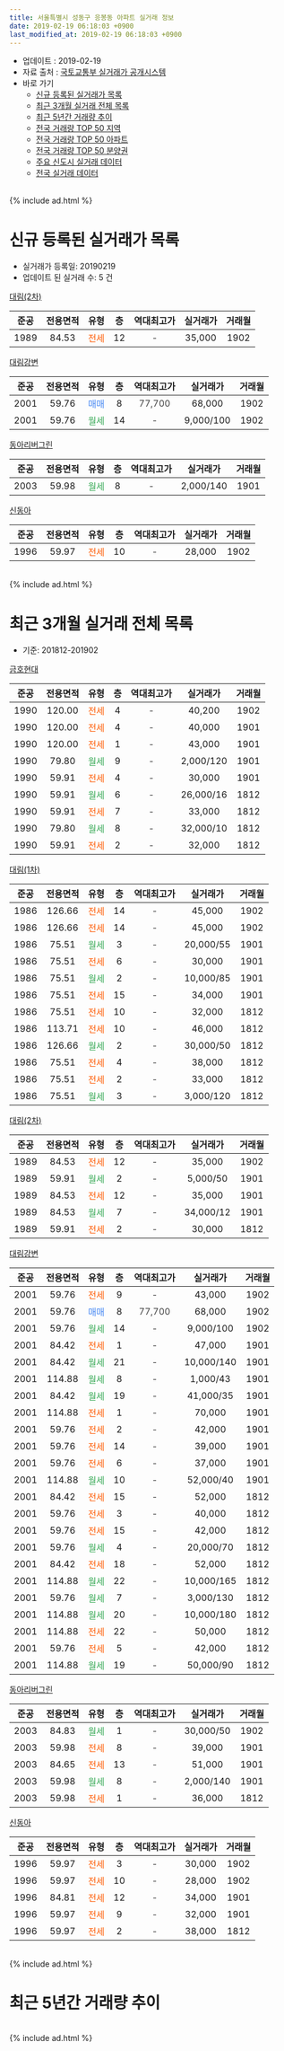 ```yaml
---
title: 서울특별시 성동구 응봉동 아파트 실거래 정보
date: 2019-02-19 06:18:03 +0900
last_modified_at: 2019-02-19 06:18:03 +0900
---
```


* 업데이트 : 2019-02-19
* 자료 출처 : [국토교통부 실거래가 공개시스템](http://rt.molit.go.kr)
* 바로 가기
    * [신규 등록된 실거래가 목록](#신규-등록된-실거래가-목록)
    * [최근 3개월 실거래 전체 목록](#최근-3개월-실거래-전체-목록)
    * [최근 5년간 거래량 추이](#최근-5년간-거래량-추이)
    * [전국 거래량 TOP 50 지역](https://inasie.github.io/apt-trade-info/최근-3개월-전국에서-가장-거래가-많이-발생한-지역)
    * [전국 거래량 TOP 50 아파트](https://inasie.github.io/apt-trade-info/최근-3개월-전국에서-가장-거래가-많이-발생한-아파트)
    * [전국 거래량 TOP 50 분양권](https://inasie.github.io/apt-trade-info/최근-3개월-전국에서-가장-거래가-많이-발생한-분양권)
    * [주요 신도시 실거래 데이터](https://inasie.github.io/apt-trade-info/주요-신도시)
    * [전국 실거래 데이터](https://inasie.github.io/apt-trade-info/전국)
<br>
{% include ad.html %}
<br>

# 신규 등록된 실거래가 목록
* 실거래가 등록일: 20190219
* 업데이트 된 실거래 수: 5 건


[대림(2차)](https://search.naver.com/search.naver?query=%EC%84%9C%EC%9A%B8%ED%8A%B9%EB%B3%84%EC%8B%9C+%EC%84%B1%EB%8F%99%EA%B5%AC+%EC%9D%91%EB%B4%89%EB%8F%99+%EB%8C%80%EB%A6%BC%282%EC%B0%A8%29)

|준공|전용면적|유형|층|역대최고가|실거래가|거래월|
|:---:|:---:|:---:|:---:|:---:|:---:|:---:|
|1989|84.53|<span style="color:#ff5a00">전세</span>|12|<span style="color:#444444">-</span>|35,000|1902|

[대림강변](https://search.naver.com/search.naver?query=%EC%84%9C%EC%9A%B8%ED%8A%B9%EB%B3%84%EC%8B%9C+%EC%84%B1%EB%8F%99%EA%B5%AC+%EC%9D%91%EB%B4%89%EB%8F%99+%EB%8C%80%EB%A6%BC%EA%B0%95%EB%B3%80)

|준공|전용면적|유형|층|역대최고가|실거래가|거래월|
|:---:|:---:|:---:|:---:|:---:|:---:|:---:|
|2001|59.76|<span style="color:#4285f3">매매</span>|8|<span style="color:#444444">77,700</span>|68,000|1902|
|2001|59.76|<span style="color:#34a853">월세</span>|14|<span style="color:#444444">-</span>|9,000/100|1902|

[동아리버그린](https://search.naver.com/search.naver?query=%EC%84%9C%EC%9A%B8%ED%8A%B9%EB%B3%84%EC%8B%9C+%EC%84%B1%EB%8F%99%EA%B5%AC+%EC%9D%91%EB%B4%89%EB%8F%99+%EB%8F%99%EC%95%84%EB%A6%AC%EB%B2%84%EA%B7%B8%EB%A6%B0)

|준공|전용면적|유형|층|역대최고가|실거래가|거래월|
|:---:|:---:|:---:|:---:|:---:|:---:|:---:|
|2003|59.98|<span style="color:#34a853">월세</span>|8|<span style="color:#444444">-</span>|2,000/140|1901|

[신동아](https://search.naver.com/search.naver?query=%EC%84%9C%EC%9A%B8%ED%8A%B9%EB%B3%84%EC%8B%9C+%EC%84%B1%EB%8F%99%EA%B5%AC+%EC%9D%91%EB%B4%89%EB%8F%99+%EC%8B%A0%EB%8F%99%EC%95%84)

|준공|전용면적|유형|층|역대최고가|실거래가|거래월|
|:---:|:---:|:---:|:---:|:---:|:---:|:---:|
|1996|59.97|<span style="color:#ff5a00">전세</span>|10|<span style="color:#444444">-</span>|28,000|1902|


<br>
{% include ad.html %}
<br>

# 최근 3개월 실거래 전체 목록
* 기준: 201812-201902


[금호현대](https://search.naver.com/search.naver?query=%EC%84%9C%EC%9A%B8%ED%8A%B9%EB%B3%84%EC%8B%9C+%EC%84%B1%EB%8F%99%EA%B5%AC+%EC%9D%91%EB%B4%89%EB%8F%99+%EA%B8%88%ED%98%B8%ED%98%84%EB%8C%80)

|준공|전용면적|유형|층|역대최고가|실거래가|거래월|
|:---:|:---:|:---:|:---:|:---:|:---:|:---:|
|1990|120.00|<span style="color:#ff5a00">전세</span>|4|<span style="color:#444444">-</span>|40,200|1902|
|1990|120.00|<span style="color:#ff5a00">전세</span>|4|<span style="color:#444444">-</span>|40,000|1901|
|1990|120.00|<span style="color:#ff5a00">전세</span>|1|<span style="color:#444444">-</span>|43,000|1901|
|1990|79.80|<span style="color:#34a853">월세</span>|9|<span style="color:#444444">-</span>|2,000/120|1901|
|1990|59.91|<span style="color:#ff5a00">전세</span>|4|<span style="color:#444444">-</span>|30,000|1901|
|1990|59.91|<span style="color:#34a853">월세</span>|6|<span style="color:#444444">-</span>|26,000/16|1812|
|1990|59.91|<span style="color:#ff5a00">전세</span>|7|<span style="color:#444444">-</span>|33,000|1812|
|1990|79.80|<span style="color:#34a853">월세</span>|8|<span style="color:#444444">-</span>|32,000/10|1812|
|1990|59.91|<span style="color:#ff5a00">전세</span>|2|<span style="color:#444444">-</span>|32,000|1812|

[대림(1차)](https://search.naver.com/search.naver?query=%EC%84%9C%EC%9A%B8%ED%8A%B9%EB%B3%84%EC%8B%9C+%EC%84%B1%EB%8F%99%EA%B5%AC+%EC%9D%91%EB%B4%89%EB%8F%99+%EB%8C%80%EB%A6%BC%281%EC%B0%A8%29)

|준공|전용면적|유형|층|역대최고가|실거래가|거래월|
|:---:|:---:|:---:|:---:|:---:|:---:|:---:|
|1986|126.66|<span style="color:#ff5a00">전세</span>|14|<span style="color:#444444">-</span>|45,000|1902|
|1986|126.66|<span style="color:#ff5a00">전세</span>|14|<span style="color:#444444">-</span>|45,000|1902|
|1986|75.51|<span style="color:#34a853">월세</span>|3|<span style="color:#444444">-</span>|20,000/55|1901|
|1986|75.51|<span style="color:#ff5a00">전세</span>|6|<span style="color:#444444">-</span>|30,000|1901|
|1986|75.51|<span style="color:#34a853">월세</span>|2|<span style="color:#444444">-</span>|10,000/85|1901|
|1986|75.51|<span style="color:#ff5a00">전세</span>|15|<span style="color:#444444">-</span>|34,000|1901|
|1986|75.51|<span style="color:#ff5a00">전세</span>|10|<span style="color:#444444">-</span>|32,000|1812|
|1986|113.71|<span style="color:#ff5a00">전세</span>|10|<span style="color:#444444">-</span>|46,000|1812|
|1986|126.66|<span style="color:#34a853">월세</span>|2|<span style="color:#444444">-</span>|30,000/50|1812|
|1986|75.51|<span style="color:#ff5a00">전세</span>|4|<span style="color:#444444">-</span>|38,000|1812|
|1986|75.51|<span style="color:#ff5a00">전세</span>|2|<span style="color:#444444">-</span>|33,000|1812|
|1986|75.51|<span style="color:#34a853">월세</span>|3|<span style="color:#444444">-</span>|3,000/120|1812|

[대림(2차)](https://search.naver.com/search.naver?query=%EC%84%9C%EC%9A%B8%ED%8A%B9%EB%B3%84%EC%8B%9C+%EC%84%B1%EB%8F%99%EA%B5%AC+%EC%9D%91%EB%B4%89%EB%8F%99+%EB%8C%80%EB%A6%BC%282%EC%B0%A8%29)

|준공|전용면적|유형|층|역대최고가|실거래가|거래월|
|:---:|:---:|:---:|:---:|:---:|:---:|:---:|
|1989|84.53|<span style="color:#ff5a00">전세</span>|12|<span style="color:#444444">-</span>|35,000|1902|
|1989|59.91|<span style="color:#34a853">월세</span>|2|<span style="color:#444444">-</span>|5,000/50|1901|
|1989|84.53|<span style="color:#ff5a00">전세</span>|12|<span style="color:#444444">-</span>|35,000|1901|
|1989|84.53|<span style="color:#34a853">월세</span>|7|<span style="color:#444444">-</span>|34,000/12|1901|
|1989|59.91|<span style="color:#ff5a00">전세</span>|2|<span style="color:#444444">-</span>|30,000|1812|

[대림강변](https://search.naver.com/search.naver?query=%EC%84%9C%EC%9A%B8%ED%8A%B9%EB%B3%84%EC%8B%9C+%EC%84%B1%EB%8F%99%EA%B5%AC+%EC%9D%91%EB%B4%89%EB%8F%99+%EB%8C%80%EB%A6%BC%EA%B0%95%EB%B3%80)

|준공|전용면적|유형|층|역대최고가|실거래가|거래월|
|:---:|:---:|:---:|:---:|:---:|:---:|:---:|
|2001|59.76|<span style="color:#ff5a00">전세</span>|9|<span style="color:#444444">-</span>|43,000|1902|
|2001|59.76|<span style="color:#4285f3">매매</span>|8|<span style="color:#444444">77,700</span>|68,000|1902|
|2001|59.76|<span style="color:#34a853">월세</span>|14|<span style="color:#444444">-</span>|9,000/100|1902|
|2001|84.42|<span style="color:#ff5a00">전세</span>|1|<span style="color:#444444">-</span>|47,000|1901|
|2001|84.42|<span style="color:#34a853">월세</span>|21|<span style="color:#444444">-</span>|10,000/140|1901|
|2001|114.88|<span style="color:#34a853">월세</span>|8|<span style="color:#444444">-</span>|1,000/43|1901|
|2001|84.42|<span style="color:#34a853">월세</span>|19|<span style="color:#444444">-</span>|41,000/35|1901|
|2001|114.88|<span style="color:#ff5a00">전세</span>|1|<span style="color:#444444">-</span>|70,000|1901|
|2001|59.76|<span style="color:#ff5a00">전세</span>|2|<span style="color:#444444">-</span>|42,000|1901|
|2001|59.76|<span style="color:#ff5a00">전세</span>|14|<span style="color:#444444">-</span>|39,000|1901|
|2001|59.76|<span style="color:#ff5a00">전세</span>|6|<span style="color:#444444">-</span>|37,000|1901|
|2001|114.88|<span style="color:#34a853">월세</span>|10|<span style="color:#444444">-</span>|52,000/40|1901|
|2001|84.42|<span style="color:#ff5a00">전세</span>|15|<span style="color:#444444">-</span>|52,000|1812|
|2001|59.76|<span style="color:#ff5a00">전세</span>|3|<span style="color:#444444">-</span>|40,000|1812|
|2001|59.76|<span style="color:#ff5a00">전세</span>|15|<span style="color:#444444">-</span>|42,000|1812|
|2001|59.76|<span style="color:#34a853">월세</span>|4|<span style="color:#444444">-</span>|20,000/70|1812|
|2001|84.42|<span style="color:#ff5a00">전세</span>|18|<span style="color:#444444">-</span>|52,000|1812|
|2001|114.88|<span style="color:#34a853">월세</span>|22|<span style="color:#444444">-</span>|10,000/165|1812|
|2001|59.76|<span style="color:#34a853">월세</span>|7|<span style="color:#444444">-</span>|3,000/130|1812|
|2001|114.88|<span style="color:#34a853">월세</span>|20|<span style="color:#444444">-</span>|10,000/180|1812|
|2001|114.88|<span style="color:#ff5a00">전세</span>|22|<span style="color:#444444">-</span>|50,000|1812|
|2001|59.76|<span style="color:#ff5a00">전세</span>|5|<span style="color:#444444">-</span>|42,000|1812|
|2001|114.88|<span style="color:#34a853">월세</span>|19|<span style="color:#444444">-</span>|50,000/90|1812|


<script async src="//pagead2.googlesyndication.com/pagead/js/adsbygoogle.js"></script>
<!-- 기본 -->
<ins class="adsbygoogle"
     style="display:block"
     data-ad-client="ca-pub-2446590836940007"
     data-ad-slot="1659523306"
     data-ad-format="auto"
     data-full-width-responsive="true"></ins>
<script>
(adsbygoogle = window.adsbygoogle || []).push({});
</script>


[동아리버그린](https://search.naver.com/search.naver?query=%EC%84%9C%EC%9A%B8%ED%8A%B9%EB%B3%84%EC%8B%9C+%EC%84%B1%EB%8F%99%EA%B5%AC+%EC%9D%91%EB%B4%89%EB%8F%99+%EB%8F%99%EC%95%84%EB%A6%AC%EB%B2%84%EA%B7%B8%EB%A6%B0)

|준공|전용면적|유형|층|역대최고가|실거래가|거래월|
|:---:|:---:|:---:|:---:|:---:|:---:|:---:|
|2003|84.83|<span style="color:#34a853">월세</span>|1|<span style="color:#444444">-</span>|30,000/50|1902|
|2003|59.98|<span style="color:#ff5a00">전세</span>|8|<span style="color:#444444">-</span>|39,000|1901|
|2003|84.65|<span style="color:#ff5a00">전세</span>|13|<span style="color:#444444">-</span>|51,000|1901|
|2003|59.98|<span style="color:#34a853">월세</span>|8|<span style="color:#444444">-</span>|2,000/140|1901|
|2003|59.98|<span style="color:#ff5a00">전세</span>|1|<span style="color:#444444">-</span>|36,000|1812|

[신동아](https://search.naver.com/search.naver?query=%EC%84%9C%EC%9A%B8%ED%8A%B9%EB%B3%84%EC%8B%9C+%EC%84%B1%EB%8F%99%EA%B5%AC+%EC%9D%91%EB%B4%89%EB%8F%99+%EC%8B%A0%EB%8F%99%EC%95%84)

|준공|전용면적|유형|층|역대최고가|실거래가|거래월|
|:---:|:---:|:---:|:---:|:---:|:---:|:---:|
|1996|59.97|<span style="color:#ff5a00">전세</span>|3|<span style="color:#444444">-</span>|30,000|1902|
|1996|59.97|<span style="color:#ff5a00">전세</span>|10|<span style="color:#444444">-</span>|28,000|1902|
|1996|84.81|<span style="color:#ff5a00">전세</span>|12|<span style="color:#444444">-</span>|34,000|1901|
|1996|59.97|<span style="color:#ff5a00">전세</span>|9|<span style="color:#444444">-</span>|32,000|1901|
|1996|59.97|<span style="color:#ff5a00">전세</span>|2|<span style="color:#444444">-</span>|38,000|1812|


<br>
{% include ad.html %}
<br>

# 최근 5년간 거래량 추이


<div style="width:100%;">
    <canvas id="deal_progress" height="200"></canvas>
</div>

<script>
new Chart(document.getElementById("deal_progress"), {
    type: 'line',
    data: {
        labels: ['201402','201403','201404','201405','201406','201407','201408','201409','201410','201411','201412','201501','201502','201503','201504','201505','201506','201507','201508','201509','201510','201511','201512','201601','201602','201603','201604','201605','201606','201607','201608','201609','201610','201611','201612','201701','201702','201703','201704','201705','201706','201707','201708','201709','201710','201711','201712','201801','201802','201803','201804','201805','201806','201807','201808','201809','201810','201811','201812','201901','201902'],
        datasets: [{
            label: '매매',
            pointRadius: 1,
            data: [34, 22, 22, 18, 20, 27, 24, 29, 28, 31, 18, 29, 31, 53, 51, 32, 27, 38, 22, 34, 40, 19, 7, 13, 13, 19, 26, 32, 50, 38, 35, 31, 27, 19, 9, 14, 17, 19, 24, 43, 56, 54, 20, 19, 24, 32, 24, 29, 22, 17, 8, 10, 9, 11, 50, 24, 11, 6, 0, 0, 1],
            borderColor: "rgba(255, 201, 14, 1)",
            backgroundColor: "rgba(255, 201, 14, 0.5)",
            fill: false,
            lineTension: 0
        },{
            label: '전월세',
            pointRadius: 1,
            data: [48, 73, 47, 31, 33, 28, 38, 42, 45, 38, 36, 47, 43, 44, 43, 36, 45, 35, 34, 30, 36, 34, 26, 31, 36, 63, 38, 41, 36, 27, 38, 37, 41, 23, 47, 44, 54, 39, 30, 34, 33, 25, 36, 31, 30, 31, 31, 29, 36, 50, 34, 37, 32, 26, 48, 30, 38, 29, 24, 25, 9],
            borderColor: "rgba(0, 141, 185, 1)",
            backgroundColor: "rgba(0, 141, 185, 0.5)",
            fill: false,
            lineTension: 0
        }
        ]
    },
    options: {
        responsive: true,
        title: {
            display: false
        },
        tooltips: {
            mode: 'index',
            intersect: false
        },
        hover: {
            mode: 'nearest',
            intersect: true
        },
        scales: {
            xAxes: [{
                display: true,
                scaleLabel: {
                    display: true,
                    labelString: '년/월'
                }
            }],
            yAxes: [{
                display: true,
                ticks: {
                    suggestedMin: 0,
                },
                scaleLabel: {
                    display: true,
                    labelString: '실거래 수'
                }
            }]
        }
    }
});

</script>


<br>
{% include ad.html %}
<br>

